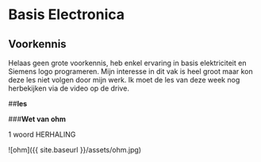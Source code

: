 # Basis Electronica

## **Voorkennis**
 Helaas geen grote voorkennis, heb enkel ervaring in basis elektriciteit en Siemens logo programeren.
 Mijn interesse in dit vak is heel groot maar kon deze les niet volgen door mijn werk.
 Ik moet de les van deze week nog herbekijken via de video op de drive.
 
 ##**les**
 
  ###**Wet van ohm**
 
  1 woord HERHALING
 
   ![ohm]({{ site.baseurl }}/assets/ohm.jpg)

 
 
 
